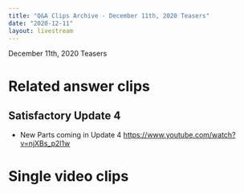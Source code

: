 ```yaml
---
title: "Q&A Clips Archive - December 11th, 2020 Teasers"
date: "2020-12-11"
layout: livestream
---
```

December 11th, 2020 Teasers

# Related answer clips

## Satisfactory Update 4
* New Parts coming in Update 4 https://www.youtube.com/watch?v=njXBs_p2l1w

# Single video clips

